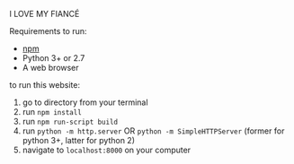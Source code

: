 I LOVE MY FIANCÉ

Requirements to run:
* [npm](https://docs.npmjs.com/getting-started/installing-node)
* Python 3+ or 2.7
* A web browser

to run this website:
1. go to directory from your terminal
1. run `npm install`
1. run `npm run-script build`
1. run `python -m http.server` OR `python -m SimpleHTTPServer` (former for python 3+, latter for python 2)
1. navigate to `localhost:8000` on your computer
